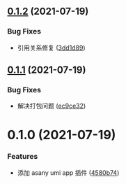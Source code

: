 ## [0.1.2](https://github.com/limaofeng/umi-plugin-app/compare/v0.1.1...v0.1.2) (2021-07-19)


### Bug Fixes

* 引用关系修复 ([3dd1d89](https://github.com/limaofeng/umi-plugin-app/commit/3dd1d893439dc9b1d9360dad7c2c3ff165ac947f))



## [0.1.1](https://github.com/limaofeng/umi-plugin-app/compare/v0.1.0...v0.1.1) (2021-07-19)


### Bug Fixes

* 解决打包问题 ([ec9ce32](https://github.com/limaofeng/umi-plugin-app/commit/ec9ce32f3657cf0d03c4fa894c46b50bd8d2f610))



# 0.1.0 (2021-07-19)


### Features

* 添加 asany umi app 插件 ([4580b74](https://github.com/limaofeng/umi-plugin-app/commit/4580b7448abb05a1973555ce0cbb8db037262cfd))



